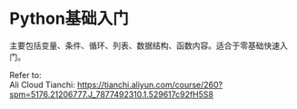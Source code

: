 # Python基础入门
主要包括变量、条件、循环、列表、数据结构、函数内容。适合于零基础快速入门。
  
Refer to:   
Ali Cloud Tianchi: https://tianchi.aliyun.com/course/260?spm=5176.21206777.J_7877492310.1.529617c92fH5S8
